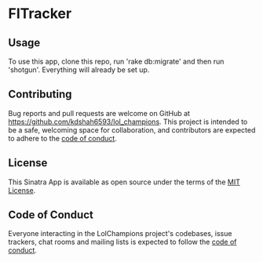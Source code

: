 # FITracker

## Usage

To use this app, clone this repo, run 'rake db:migrate' and then run 'shotgun'. Everything will already be set up. 

## Contributing
Bug reports and pull requests are welcome on GitHub at https://github.com/kdshah6593/lol_champions. This project is intended to be a safe, welcoming space for collaboration, and contributors are expected to adhere to the [code of conduct](https://github.com/[USERNAME]/FITracker/blob/master/CODE_OF_CONDUCT.md).

## License
This Sinatra App is available as open source under the terms of the [MIT License](https://opensource.org/licenses/MIT).

## Code of Conduct

Everyone interacting in the LolChampions project's codebases, issue trackers, chat rooms and mailing lists is expected to follow the [code of conduct](https://github.com/[USERNAME]/FITracker/blob/master/CODE_OF_CONDUCT.md).
